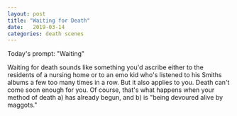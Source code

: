 ```yaml
---
layout: post
title: "Waiting for Death"
date:   2019-03-14
categories: death scenes
---
```

Today's prompt: "Waiting"

Waiting for death sounds like something you'd ascribe either to the residents of a nursing home or to an emo kid who's listened to his Smiths albums a few too many times in a row. But it also applies to you. Death can't come soon enough for you. Of course, that's what happens when your method of death a) has already begun, and b) is "being devoured alive by maggots."
